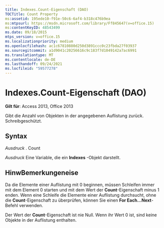 ```yaml
---
title: Indexes.Count-Eigenschaft (DAO)
TOCTitle: Count Property
ms:assetid: 195ede10-f91e-50c6-6af4-b318c476b9ea
ms:mtpsurl: https://msdn.microsoft.com/library/Ff845647(v=office.15)
ms:contentKeyID: 48543499
ms.date: 09/18/2015
mtps_version: v=office.15
ms.localizationpriority: medium
ms.openlocfilehash: ac1c67810880d250d3891ccc0c23fbda27f03937
ms.sourcegitcommit: a1d9041c20256616c9c183f7d1049142a7ac6991
ms.translationtype: MT
ms.contentlocale: de-DE
ms.lasthandoff: 09/24/2021
ms.locfileid: "59577278"
---
```

# <a name="indexescount-property-dao"></a>Indexes.Count-Eigenschaft (DAO)


**Gilt für**: Access 2013, Office 2013

Gibt die Anzahl von Objekten in der angegebenen Auflistung zurück. Schreibgeschützt.

## <a name="syntax"></a>Syntax

*Ausdruck* . Count

*Ausdruck* Eine Variable, die ein **Indexes** -Objekt darstellt.

## <a name="remarks"></a>HinwBemerkungeneise

Da die Elemente einer Auflistung mit 0 beginnen, müssen Schleifen immer mit dem Element 0 starten und mit dem Wert der **Count**-Eigenschaft minus 1 enden. Wenn eine Schleife die Elemente einer Auflistung durchsucht, ohne die **Count**-Eigenschaft zu überprüfen, können Sie einen **For Each...Next**-Befehl verwenden.

Der Wert der **Count**-Eigenschaft ist nie Null. Wenn ihr Wert 0 ist, sind keine Objekte in der Auflistung enthalten.

